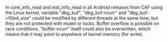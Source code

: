 In core_info_read and inst_info_read in all Android releases from CAF using the Linux kernel, variable "dbg_buf", "dbg_buf->curr" and "dbg_buf->filled_size" could be modified by different threads at the same time, but they are not protected with mutex or locks. Buffer overflow is possible on race conditions. "buffer->curr" itself could also be overwritten, which means that it may point to anywhere of kernel memory (for write).